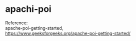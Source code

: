 # apachi-poi

Reference:  
apache-poi-getting-started,  
https://www.geeksforgeeks.org/apache-poi-getting-started/  
